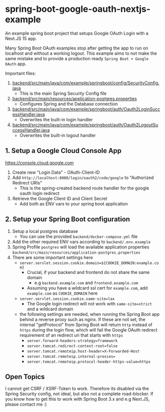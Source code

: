 # spring-boot-google-oauth-nextjs-example
An example spring boot project that setups Google OAuth Login with a Next.JS 15 app.

Many Spring Boot OAuth examples stop after getting the app to run on localhost and without a working logout.
This example aims to not make the same mistake and to provide a production ready `Spring Boot + Google OAuth` app.

Important files:

1. [backend/src/main/java/com/example/springboot/config/SecurityConfig.java](backend/src/main/java/com/example/springboot/config/SecurityConfig.java)
   - This is the main Spring Security Config file
2. [backend/src/main/resources/application-postgres.properties](backend/src/main/resources/application-postgres.properties)
   - Configures Spring and the Database connection
3. [backend/src/main/java/com/example/springboot/auth/Oauth2LoginSuccessHandler.java](backend/src/main/java/com/example/springboot/auth/Oauth2LoginSuccessHandler.java)
   - Overwrites the built-in login handler
4. [backend/src/main/java/com/example/springboot/auth/Oauth2LogoutSuccessHandler.java](backend/src/main/java/com/example/springboot/auth/Oauth2LogoutSuccessHandler.java)
   - Overwrites the built-in logout handler

## 1. Setup a Google Cloud Console App

https://console.cloud.google.com

1. Create new "Login Data" - OAuth-Client-ID
2. Add `http://localhost:8080/login/oauth2/code/google` to "Authorized Redirect URIs"
   - This is the spring-created backend route handler for the google oauth login redirect
3. Retrieve the Google Client ID and Client Secret
   - Add both as ENV vars to your spring boot application

## 2. Setup your Spring Boot configuration

1. Setup a local postgres database
   - You can use the provided `backend/docker-compose.yml` file
2. Add the other required ENV vars according to `backend/.env.example`
3. Spring Profile `postgres` will load the available application properties `backend/src/main/resources/application-postgres.properties`
4. There are some important settings here
   - `server.servlet.session.cookie.domain=${COOKIE_DOMAIN:example.com}`
     - Crucial, if your backend and frontend do not share the same domain
       - e.g `backend.example.com` and `frontend.example.com`
     - Assuming you have a wildcard ssl cert for `example.com`, add `example.com` as `COOKIE_DOMAIN` here
   - `server.servlet.session.cookie.same-site=lax`
     - The Google login redirect will not work with `same-site=strict` and a wildcard domain
   - the following settings are needed, when running the Spring Boot app behind a reverse proxy such as nginx. If these are not set, the internal "getProtocol" from Spring Boot will return `http` instead of `https` during the login flow, which will fail the Google OAuth redirect requirement of an redirect uri that starts with `https`
     - `server.forward-headers-strategy=framework` 
     - `server.tomcat.redirect-context-root=false`
     - `server.tomcat.remoteip.host-header=X-Forwarded-Host`
     - `server.tomcat.remoteip.internal-proxies=`
     - `server.tomcat.remoteip.protocol-header-https-value=https`

## Open Topics

I cannot get CSRF / XSRF-Token to work. Therefore its disabled via the Spring Security config, not ideal, but also not a complete road-blocker. If you know how to get this to work with Spring Boot 3.x and e.g Next.JS, please contact me :)
